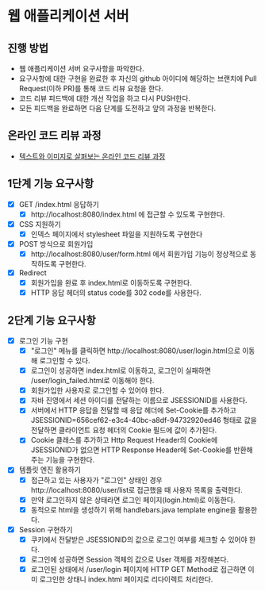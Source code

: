 # 웹 애플리케이션 서버
## 진행 방법
* 웹 애플리케이션 서버 요구사항을 파악한다.
* 요구사항에 대한 구현을 완료한 후 자신의 github 아이디에 해당하는 브랜치에 Pull Request(이하 PR)를 통해 코드 리뷰 요청을 한다.
* 코드 리뷰 피드백에 대한 개선 작업을 하고 다시 PUSH한다.
* 모든 피드백을 완료하면 다음 단계를 도전하고 앞의 과정을 반복한다.

## 온라인 코드 리뷰 과정
* [텍스트와 이미지로 살펴보는 온라인 코드 리뷰 과정](https://github.com/next-step/nextstep-docs/tree/master/codereview)

## 1단계 기능 요구사항
- [X] GET /index.html 응답하기
  - [X] http://localhost:8080/index.html 에 접근할 수 있도록 구현한다.
- [X] CSS 지원하기
  - [X] 인덱스 페이지에서 stylesheet 파일을 지원하도록 구현한다
- [X] POST 방식으로 회원가입
  - [X] http://localhost:8080/user/form.html 에서 회원가입 기능이 정상적으로 동작하도록 구현한다.
- [X] Redirect
  - [X] 회원가입을 완료 후 index.html로 이동하도록 구현한다.
  - [X] HTTP 응답 헤더의 status code를 302 code를 사용한다.

## 2단계 기능 요구사항
- [X] 로그인 기능 구현
  - [X] "로그인" 메뉴를 클릭하면 http://localhost:8080/user/login.html으로 이동해 로그인할 수 있다.
  - [X] 로그인이 성공하면 index.html로 이동하고, 로그인이 실패하면 /user/login_failed.html로 이동해야 한다.
  - [X] 회원가입한 사용자로 로그인할 수 있어야 한다.
  - [X] 자바 진영에서 세션 아이디를 전달하는 이름으로 JSESSIONID를 사용한다.
  - [X] 서버에서 HTTP 응답을 전달할 때 응답 헤더에 Set-Cookie를 추가하고 JSESSIONID=656cef62-e3c4-40bc-a8df-94732920ed46 형태로 값을 전달하면 클라이언트 요청 헤더의 Cookie 필드에 값이 추가된다.
  - [X] Cookie 클래스를 추가하고 Http Request Header의 Cookie에 JSESSIONID가 없으면 HTTP Response Header에 Set-Cookie를 반환해주는 기능을 구현한다.
- [X] 템플릿 엔진 활용하기
  - [X] 접근하고 있는 사용자가 "로그인" 상태인 경우 http://localhost:8080/user/list로 접근했을 때 사용자 목록을 출력한다.
  - [X] 만약 로그인하지 않은 상태라면 로그인 페이지(login.html)로 이동한다.
  - [X] 동적으로 html을 생성하기 위해 handlebars.java template engine을 활용한다.
- [X] Session 구현하기
  - [X] 쿠키에서 전달받은 JSESSIONID의 값으로 로그인 여부를 체크할 수 있어야 한다.
  - [X] 로그인에 성공하면 Session 객체의 값으로 User 객체를 저장해본다.
  - [X] 로그인된 상태에서 /user/login 페이지에 HTTP GET Method로 접근하면 이미 로그인한 상태니 index.html 페이지로 리다이렉트 처리한다.